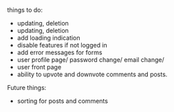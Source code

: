things to do:

- updating, deletion
- updating, deletion
- add loading indication
- disable features if not logged in
- add error messages for forms
- user profile page/ password change/ email change/
- user front page
- ability to upvote and downvote comments and posts.

Future things:

- sorting for posts and comments
